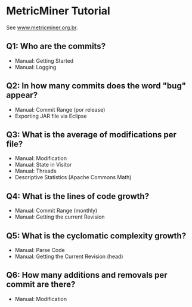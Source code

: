 # MetricMiner Tutorial

See www.metricminer.org.br.

## Q1: Who are the commits?
- Manual: Getting Started
- Manual: Logging

## Q2: In how many commits does the word "bug" appear?
- Manual: Commit Range (por release)
- Exporting JAR file via Eclipse

## Q3: What is the average of modifications per file?
- Manual: Modification
- Manual: State in Visitor
- Manual: Threads
- Descriptive Statistics (Apache Commons Math)

## Q4: What is the lines of code growth?
- Manual: Commit Range (monthly)
- Manual: Getting the current Revision

## Q5: What is the cyclomatic complexity growth?
- Manual: Parse Code
- Manual: Getting the Current Revision (head)

## Q6: How many additions and removals per commit are there?
- Manual: Modification
